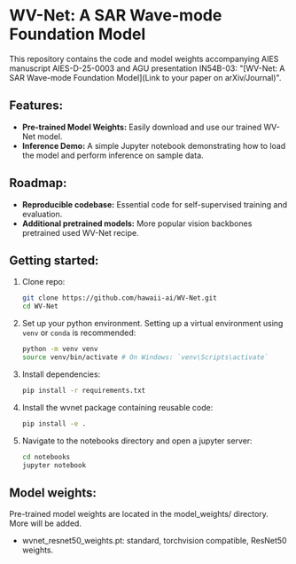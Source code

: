 # WV-Net: A SAR Wave-mode Foundation Model
This repository contains the code and model weights accompanying AIES manuscript AIES-D-25-0003 and AGU presentation IN54B-03:
"[WV-Net: A SAR Wave-mode Foundation Model](Link to your paper on arXiv/Journal)".

## Features:
-   **Pre-trained Model Weights:** Easily download and use our trained WV-Net model.
-   **Inference Demo:** A simple Jupyter notebook demonstrating how to load the model and perform inference on sample data.

## Roadmap:
-  **Reproducible codebase:** Essential code for self-supervised training and evaluation.
-  **Additional pretrained models:** More popular vision backbones pretrained used WV-Net recipe.

## Getting started:
1) Clone repo:

    ```bash
    git clone https://github.com/hawaii-ai/WV-Net.git
    cd WV-Net
    ```

2) Set up your python environment. Setting up a virtual environment using `venv` or `conda` is recommended:
    ```bash
    python -m venv venv
    source venv/bin/activate # On Windows: `venv\Scripts\activate`
    ```

3) Install dependencies:
    ```bash
    pip install -r requirements.txt
    ```

4) Install the wvnet package containing reusable code:
    ```bash
    pip install -e .
    ```

5) Navigate to the notebooks directory and open a jupyter server:
    ```bash
    cd notebooks
    jupyter notebook
    ```

## Model weights:
Pre-trained model weights are located in the model_weights/ directory. More will be added.
* wvnet_resnet50_weights.pt: standard, torchvision compatible, ResNet50 weights.